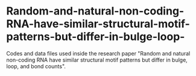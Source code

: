 # Random-and-natural-non-coding-RNA-have-similar-structural-motif-patterns-but-differ-in-bulge-loop-
Codes and data files used inside the research paper "Random and natural non-coding RNA have similar structural motif patterns
but differ in bulge, loop, and bond counts".
